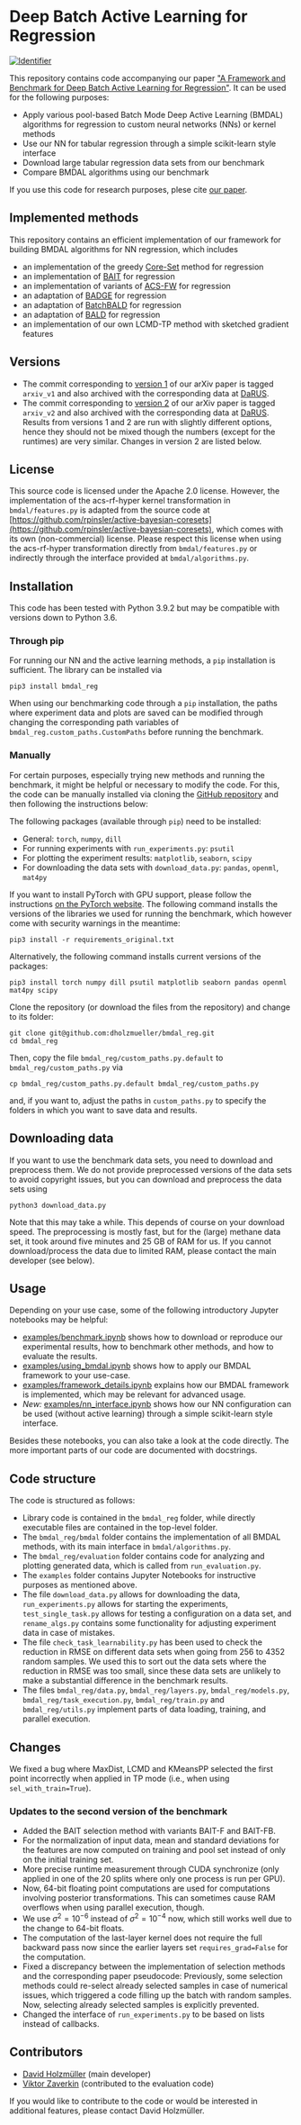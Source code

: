 # Deep Batch Active Learning for Regression
[![Identifier](https://img.shields.io/badge/doi-10.18419%2Fdarus--807-d45815.svg)](https://doi.org/10.18419/darus-3110)

This repository contains code accompanying our paper ["A Framework and Benchmark for Deep Batch Active Learning for Regression"](https://arxiv.org/abs/2203.09410). It can be used for the following purposes:
- Apply various pool-based Batch Mode Deep Active Learning (BMDAL) algorithms for regression to custom neural networks (NNs) or kernel methods
- Use our NN for tabular regression through a simple scikit-learn style interface
- Download large tabular regression data sets from our benchmark
- Compare BMDAL algorithms using our benchmark

If you use this code for research purposes, plese cite [our paper](https://arxiv.org/abs/2203.09410).

## Implemented methods

This repository contains an efficient implementation of our framework for building BMDAL algorithms for NN regression, which includes
- an implementation of the greedy [Core-Set](https://arxiv.org/abs/1708.00489) method for regression
- an implementation of [BAIT](https://proceedings.neurips.cc/paper/2021/hash/4afe044911ed2c247005912512ace23b-Abstract.html) for regression
- an implementation of variants of [ACS-FW](https://proceedings.neurips.cc/paper/2019/hash/84c2d4860a0fc27bcf854c444fb8b400-Abstract.html) for regression
- an adaptation of [BADGE](https://arxiv.org/abs/1906.03671) for regression
- an adaptation of [BatchBALD](https://proceedings.neurips.cc/paper/2019/hash/95323660ed2124450caaac2c46b5ed90-Abstract.html) for regression
- an adaptation of [BALD](https://arxiv.org/abs/1112.5745) for regression
- an implementation of our own LCMD-TP method with sketched gradient features

## Versions

- The commit corresponding to [version 1](https://arxiv.org/abs/2203.09410v1) of our arXiv paper is tagged `arxiv_v1` and also archived with the corresponding data at [DaRUS](https://doi.org/10.18419/darus-2615).
- The commit corresponding to [version 2](https://arxiv.org/abs/2203.09410v2) of our arXiv paper is tagged `arxiv_v2` and also archived with the corresponding data at [DaRUS](https://doi.org/10.18419/darus-3110).
Results from versions 1 and 2 are run with slightly different options, hence they should not be mixed though the numbers (except for the runtimes) are very similar. Changes in version 2 are listed below.

## License

This source code is licensed under the Apache 2.0 license. However, the implementation of the acs-rf-hyper kernel transformation in `bmdal/features.py` is adapted from the source code at [https://github.com/rpinsler/active-bayesian-coresets](https://github.com/rpinsler/active-bayesian-coresets), which comes with its own (non-commercial) license. Please respect this license when using the acs-rf-hyper transformation directly from `bmdal/features.py` or indirectly through the interface provided at `bmdal/algorithms.py`.

## Installation

This code has been tested with Python 3.9.2 but may be compatible with versions down to Python 3.6. 

### Through pip
For running our NN and the active learning methods, a `pip` installation is sufficient. The library can be installed via 
```
pip3 install bmdal_reg
```
When using our benchmarking code through a `pip` installation, the paths where experiment data and plots are saved can be modified through changing the corresponding path variables of `bmdal_reg.custom_paths.CustomPaths` before running the benchmark.

### Manually

For certain purposes, especially trying new methods and running the benchmark, it might be helpful or necessary to modify the code. For this, the code can be manually installed via cloning the [GitHub repository](https://github.com/dholzmueller/bmdal_reg) and then following the instructions below:

The following packages (available through `pip`) need to be installed:
- General: `torch`, `numpy`, `dill`
- For running experiments with `run_experiments.py`: `psutil`
- For plotting the experiment results: `matplotlib`, `seaborn`, `scipy`
- For downloading the data sets with `download_data.py`: `pandas`, `openml`, `mat4py`

If you want to install PyTorch with GPU support, please follow the instructions [on the PyTorch website](https://pytorch.org/get-started/locally/). The following command installs the versions of the libraries we used for running the benchmark, which however come with security warnings in the meantime:
```
pip3 install -r requirements_original.txt
```
Alternatively, the following command installs current versions of the packages:
```
pip3 install torch numpy dill psutil matplotlib seaborn pandas openml mat4py scipy
```

Clone the repository (or download the files from the repository) and change to its folder:
```
git clone git@github.com:dholzmueller/bmdal_reg.git
cd bmdal_reg
```
Then, copy the file `bmdal_reg/custom_paths.py.default` to `bmdal_reg/custom_paths.py` via
```
cp bmdal_reg/custom_paths.py.default bmdal_reg/custom_paths.py
```
and, if you want to, adjust the paths in `custom_paths.py` to specify the folders in which you want to save data and results.

## Downloading data

If you want to use the benchmark data sets, you need to download and preprocess them. We do not provide preprocessed versions of the data sets to avoid copyright issues, but you can download and preprocess the data sets using
```
python3 download_data.py
```
Note that this may take a while. This depends of course on your download speed. The preprocessing is mostly fast, but for the (large) methane data set, it took around five minutes and 25 GB of RAM for us. If you cannot download/process the data due to limited RAM, please contact the main developer (see below).

## Usage

Depending on your use case, some of the following introductory Jupyter notebooks may be helpful:
- [examples/benchmark.ipynb](https://github.com/dholzmueller/bmdal_reg/blob/main/examples/benchmark.ipynb) shows how to download or reproduce our experimental results, how to benchmark other methods, and how to evaluate the results.
- [examples/using_bmdal.ipynb](https://github.com/dholzmueller/bmdal_reg/blob/main/examples/using_bmdal.ipynb) shows how to apply our BMDAL framework to your use-case.
- [examples/framework_details.ipynb](https://github.com/dholzmueller/bmdal_reg/blob/main/examples/framework_details.ipynb) explains how our BMDAL framework is implemented, which may be relevant for advanced usage.
- *New:* [examples/nn_interface.ipynb](https://github.com/dholzmueller/bmdal_reg/blob/main/examples/nn_interface.ipynb) shows how our NN configuration can be used (without active learning) through a simple scikit-learn style interface.

Besides these notebooks, you can also take a look at the code directly. The more important parts of our code are documented with docstrings.

## Code structure

The code is structured as follows:
- Library code is contained in the `bmdal_reg` folder, while directly executable files are contained in the top-level folder.
- The `bmdal_reg/bmdal` folder contains the implementation of all BMDAL methods, with its main interface in `bmdal/algorithms.py`.
- The `bmdal_reg/evaluation` folder contains code for analyzing and plotting generated data, which is called from `run_evaluation.py`.
- The `examples` folder contains Jupyter Notebooks for instructive purposes as mentioned above.
- The file `download_data.py` allows for downloading the data, `run_experiments.py` allows for starting the experiments, `test_single_task.py` allows for testing a configuration on a data set, and `rename_algs.py` contains some functionality for adjusting experiment data in case of mistakes. 
- The file `check_task_learnability.py` has been used to check the reduction in RMSE on different data sets when going from 256 to 4352 random samples. We used this to sort out the data sets where the reduction in RMSE was too small, since these data sets are unlikely to make a substantial difference in the benchmark results.
- The files `bmdal_reg/data.py`, `bmdal_reg/layers.py`, `bmdal_reg/models.py`, `bmdal_reg/task_execution.py`, `bmdal_reg/train.py` and `bmdal_reg/utils.py` implement parts of data loading, training, and parallel execution.

## Changes

We fixed a bug where MaxDist, LCMD and KMeansPP selected the first point incorrectly when applied in TP mode (i.e., when using `sel_with_train=True`).

### Updates to the second version of the benchmark

- Added the BAIT selection method with variants BAIT-F and BAIT-FB.
- For the normalization of input data, mean and standard deviations for the features are now computed on training and pool set instead of only on the initial training set.
- More precise runtime measurement through CUDA synchronize (only applied in one of the 20 splits where only one process is run per GPU).
- Now, 64-bit floating point computations are used for computations involving posterior transformations. This can sometimes cause RAM overflows when using parallel execution, though. 
- We use $\sigma^2 = 10^{-6}$ instead of $\sigma^2 = 10^{-4}$ now, which still works well due to the change to 64-bit floats.
- The computation of the last-layer kernel does not require the full backward pass now since the earlier layers set `requires_grad=False` for the computation.
- Fixed a discrepancy between the implementation of selection methods and the corresponding paper pseudocode: Previously, some selection methods could re-select already selected samples in case of numerical issues, which triggered a code filling up the batch with random samples. Now, selecting already selected samples is explicitly prevented.
- Changed the interface of `run_experiments.py` to be based on lists instead of callbacks.

## Contributors

- [David Holzmüller](https://www.isa.uni-stuttgart.de/en/institute/team/Holzmueller/) (main developer)
- [Viktor Zaverkin](https://www.itheoc.uni-stuttgart.de/institute/team/Zaverkin/) (contributed to the evaluation code)

If you would like to contribute to the code or would be interested in additional features, please contact David Holzmüller.








